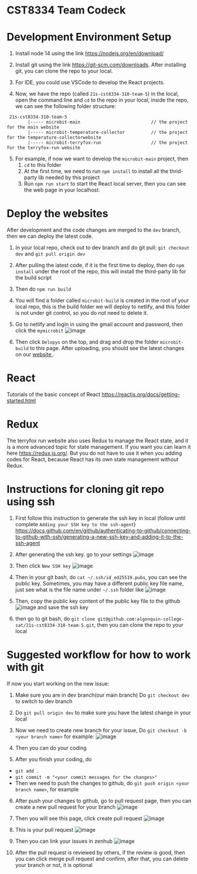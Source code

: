 # CST8334 Team Codeck

# Development Environment Setup

1. Install node 14 using the link https://nodejs.org/en/download/

2. Install git using the link https://git-scm.com/downloads. After installing git, you can clone the repo to your local.

3. For IDE, you could use VSCode to develop the React projects.

4. Now, we have the repo (called `21s-cst8334-310-team-5`) in the local, open the command line and `cd` to the repo in your local, inside the repo, we can see the following folder structure:
```
 21s-cst8334-310-team-5
        |----- microbit-main                           // the project for the main website
        |----- microbit-temperature-collector          // the project for the temperature-collectorwebsite
        |----- microbit-terryfox-run                   // the project for the terryfox-run website
```

5. For example, if now we want to develop the `microbit-main` project, then 
     1. `cd` to this folder 
     2. At the first time, we need to run `npm install` to install all the thrid-party lib needed by this project
     3. Run `npm run start` to start the React local server, then you can see the web page in your localhost.


# Deploy the websites
After development and the code changes are merged to the `dev` branch, then we can deploy the latest code.

1. In your local repo, check out to dev branch and do git pull: `git checkout dev` and `git pull origin dev`

2. After pulling the latest code, if it is the first time to deploy, then do `npm install` under the root of the repo, this will install the third-party lib for the build script

3. Then do `npm run build`

4. You will find a folder called `microbit-build` is created in the root of your local repo, this is the build folder we will deploy to netlify, and this folder is not under git control, so you do not need to delete it.

5. Go to netlify and login in using the gmail account and password, then click the `mymicrobit`
![image](https://user-images.githubusercontent.com/62402998/120517652-ac6ce980-c39e-11eb-9cbf-9aca3a8f49ab.png)

6. Then click `Delopys` on the top, and drag and drop the folder `microbit-build` to this page. After uploading, you should see the latest changes on our [website ](https://mymicrobit.netlify.app).

# React
Tutorials of the basic concept of React https://reactjs.org/docs/getting-started.html 

# Redux
The terryfox run website also uses Redux to manage the React state, and it is a more advanced topic for state management. If you want you can learn it here https://redux.js.org/. But you do not have to use it when you adding codes for React, because React has its own state management without Redux.

# Instructions for cloning git repo using ssh
1.  First follow this instruction to generate the ssh key in local (follow until complete `Adding your SSH key to the ssh-agent`) https://docs.github.com/en/github/authenticating-to-github/connecting-to-github-with-ssh/generating-a-new-ssh-key-and-adding-it-to-the-ssh-agent


2. After generating the ssh key.  go to your settings
![image](https://user-images.githubusercontent.com/62402998/120737308-da941b80-c4bb-11eb-802e-f12d674eabcc.png)

3. Then click `New SSH key`
![image](https://user-images.githubusercontent.com/62402998/120738615-2942b500-c4be-11eb-9b9f-e12d1f091b89.png)

4. Then in your git bash, do `cat ~/.ssh/id_ed25519.pubs`, you can see the public key.  Sometimes, you may have a different public key file name, just see what is the file name under `~/.ssh` folder like
![image](https://user-images.githubusercontent.com/62402998/120738246-8722cd00-c4bd-11eb-81ff-0b5f139cf2d1.png)

5. Then, copy the public key content of the public key file to the github 
![image](https://user-images.githubusercontent.com/62402998/120738339-b3d6e480-c4bd-11eb-8202-c5bed9a574a9.png)  and save the ssh key

6. then go to git bash, do `git clone git@github.com:algonquin-college-sat/21s-cst8334-310-team-5.git`, then you can clone the repo to your local

# Suggested workflow for how to work with git
If now you start working on the new issue:
1. Make sure you are in dev branch(our main branch)
Do `git checkout dev` to switch to dev branch

2. Do `git pull origin dev` to make sure you have the latest change in your local 

3. Now we need to create new branch for your issue, Do `git checkout -b <your branch name>` for example: 
![image](https://user-images.githubusercontent.com/62402998/121272154-3df2c480-c893-11eb-9120-914f94561371.png)

4. Then you can do your coding 

5. After you finish your coding, do 
- `git add . `
- `git commit -m "<your commit messages for the changes>"`
- Then we need to push the changes to github, do `git push origin <your branch name>`, for example  

6. After push your changes to github, go to pull request page, then you can create a new pull request for your branch 
![image](https://user-images.githubusercontent.com/62402998/121272292-95913000-c893-11eb-80f0-1dabcc8e523d.png)

7. Then you will see this page, click create pull request
![image](https://user-images.githubusercontent.com/62402998/121272320-a80b6980-c893-11eb-808d-d84d150da6d0.png)

8. This is your pull request
![image](https://user-images.githubusercontent.com/62402998/121272325-ab065a00-c893-11eb-9164-51c0c5afc1e3.png)

9. Then you can link your issues in zenhub 
![image](https://user-images.githubusercontent.com/62402998/121272335-b0fc3b00-c893-11eb-83dd-c24af25fb1e9.png)

10. After the pull request is reviewed by others, if the review is good, then you can click merge pull request and confirm, after that, you can delete your branch or not, it is optional
